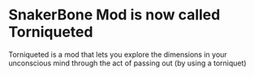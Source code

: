 # SnakerBone Mod is now called Torniqueted
Torniqueted is a mod that lets you explore the dimensions in your unconscious mind through the act of passing out (by using a torniquet)

